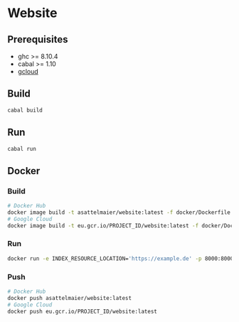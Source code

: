 # Website

## Prerequisites

* ghc   >= 8.10.4
* cabal >= 1.10
* [gcloud](https://cloud.google.com/sdk/docs/install#de )

## Build

```bash
cabal build
```

## Run

```bash
cabal run
```

## Docker

### Build

```bash
# Docker Hub
docker image build -t asattelmaier/website:latest -f docker/Dockerfile .
# Google Cloud
docker image build -t eu.gcr.io/PROJECT_ID/website:latest -f docker/Dockerfile .
```

### Run

```bash
docker run -e INDEX_RESOURCE_LOCATION='https://example.de' -p 8000:8000 --name website asattelmaier/website:latest
```

### Push

```bash
# Docker Hub
docker push asattelmaier/website:latest
# Google Cloud
docker push eu.gcr.io/PROJECT_ID/website:latest
```

